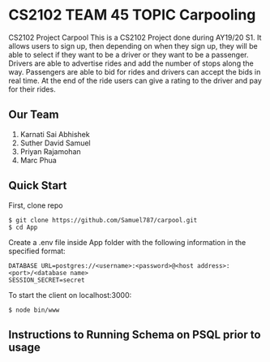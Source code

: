 # CS2102 TEAM 45 TOPIC Carpooling
CS2102 Project
Carpool
This is a CS2102 Project done during AY19/20 S1. It allows users to sign up, then depending on when they sign up, they will be able to select if they want to be a driver or they want to be a passenger. Drivers are able to advertise rides and add the number of stops along the way. Passengers are able to bid for rides and drivers can accept the bids in real time. At the end of the ride users can give a rating to the driver and pay for their rides.

## Our Team
1. Karnati Sai Abhishek
2. Suther David Samuel
3. Priyan Rajamohan
4. Marc Phua

## Quick Start
First, clone repo
```
$ git clone https://github.com/Samuel787/carpool.git
$ cd App
```
Create a .env file inside App folder with the following information in the specified format:
```
DATABASE URL=postgres://<username>:<password>@<host address>:<port>/<database name>
SESSION_SECRET=secret    
```
To start the client on localhost:3000:
```
$ node bin/www
```
## Instructions to Running Schema on PSQL prior to usage

```

```

